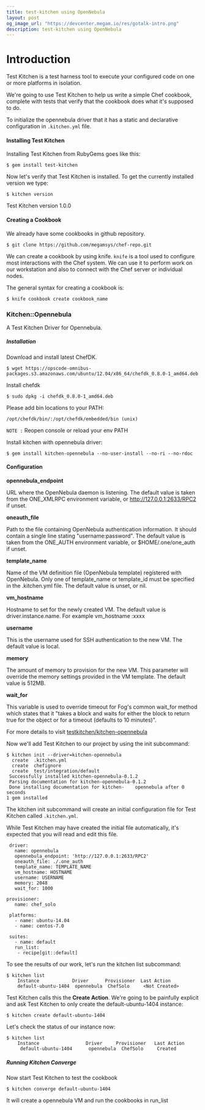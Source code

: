 ```yaml
---
title: test-kitchen using OpenNebula
layout: post
og_image_url: "https://devcenter.megam.io/res/gotalk-intro.png"
description: test-kitchen using OpenNebula
---
```


# Introduction

   Test Kitchen is a test harness tool to execute your configured code on one or more platforms in isolation.

   We're going to use Test Kitchen to help us write a simple Chef cookbook, complete with tests that verify that the cookbook does what it's supposed to do.

  To initialize the opennebula driver that it has a static and declarative configuration in `.kitchen.yml` file.

#### Installing Test Kitchen

Installing Test Kitchen from RubyGems goes like this:

    $ gem install test-kitchen


Now let's verify that Test Kitchen is installed. To get the currently installed version we type:

    $ kitchen version

Test Kitchen version 1.0.0



#### Creating a Cookbook

 We already have some cookbooks in github repository.

    $ git clone https://github.com/megamsys/chef-repo.git

We can create a cookbook by using knife. `knife` is a tool used to configure most interactions with the Chef system. We can use it to perform work on our workstation and also to connect with the Chef server or individual nodes.

The general syntax for creating a cookbook is:

    $ knife cookbook create cookbook_name

### Kitchen::Opennebula

  A Test Kitchen Driver for Opennebula.

##### Installation

Download and install latest ChefDK.

	$ wget https://opscode-omnibus-packages.s3.amazonaws.com/ubuntu/12.04/x86_64/chefdk_0.8.0-1_amd64.deb

Install chefdk

    $ sudo dpkg -i chefdk_0.8.0-1_amd64.deb

Please add bin locations to your PATH:

	/opt/chefdk/bin/:/opt/chefdk/embedded/bin (unix)

`NOTE :` Reopen console or reload your env PATH

Install kitchen with opennebula driver:

 	$ gem install kitchen-opennebula --no-user-install --no-ri --no-rdoc

#### Configuration

**opennebula_endpoint**

URL where the OpenNebula daemon is listening. The default value is taken from the ONE_XMLRPC environment variable, or http://127.0.0.1:2633/RPC2 if unset.

**oneauth_file**

Path to the file containing OpenNebula authentication information. It should contain a single line stating "username:password". The default value is taken from the ONE_AUTH environment variable, or $HOME/.one/one_auth if unset.

**template_name**

Name of the VM definition file (OpenNebula template) registered with OpenNebula. Only one of template_name or template_id must be specified in the .kitchen.yml file. The default value is unset, or nil.

**vm_hostname**

Hostname to set for the newly created VM. The default value is driver.instance.name. For example vm_hostname :xxxx

**username**

This is the username used for SSH authentication to the new VM. The default value is local.

**memory**

The amount of memory to provision for the new VM. This parameter will override the memory settings provided in the VM template. The default value is 512MB.

**wait_for**

This variable is used to override timeout for Fog's common wait_for method which states that it "takes a block and waits for either the block to return true for the object or for a timeout (defaults to 10 minutes)".

 For more details to visit [testkitchen/kitchen-opennebula](https://github.com/test-kitchen/kitchen-opennebula)

Now we'll add Test Kitchen to our project by using the init subcommand:


    $ kitchen init --driver=kitchen-opennebula
      create  .kitchen.yml
      create  chefignore
      create  test/integration/default
     Successfully installed kitchen-opennebula-0.1.2
     Parsing documentation for kitchen-opennebula-0.1.2
     Done installing documentation for kitchen-    opennebula after 0 seconds
    1 gem installed


   The kitchen init subcommand will create an initial configuration file for Test Kitchen called `.kitchen.yml`.

   While Test Kitchen may have created the initial file automatically, it's expected that you will read and edit this file.

     driver:
       name: opennebula
       opennebula_endpoint: 'http://127.0.0.1:2633/RPC2'
       oneauth_file: ./.one_auth
       template_name: TEMPLATE_NAME
       vm_hostname: HOSTNAME
       username: USERNAME
       memory: 2048
       wait_for: 1000

    provisioner:
       name: chef_solo

     platforms:
       - name: ubuntu-14.04
       - name: centos-7.0

     suites:
       - name: default
       run_list:
        - recipe[git::default]


  To see the results of our work, let's run the kitchen list subcommand:

    $ kitchen list
        Instance            Driver      Provisioner  Last Action
        default-ubuntu-1404  opennebula  ChefSolo     <Not Created>


   Test Kitchen calls this the **Create Action**. We're going to be painfully explicit and ask Test Kitchen to only create the default-ubuntu-1404 instance:

    $ kitchen create default-ubuntu-1404


   Let's check the status of our instance now:

    $ kitchen list
        Instance                 Driver     Provisioner   Last Action
         default-ubuntu-1404      opennebula  ChefSolo     Created


##### Running Kitchen Converge        

  Now start Test Kitchen to test the cookbook

    $ kitchen converge default-ubuntu-1404

  It will create a opennebula VM and run the cookbooks in run_list
